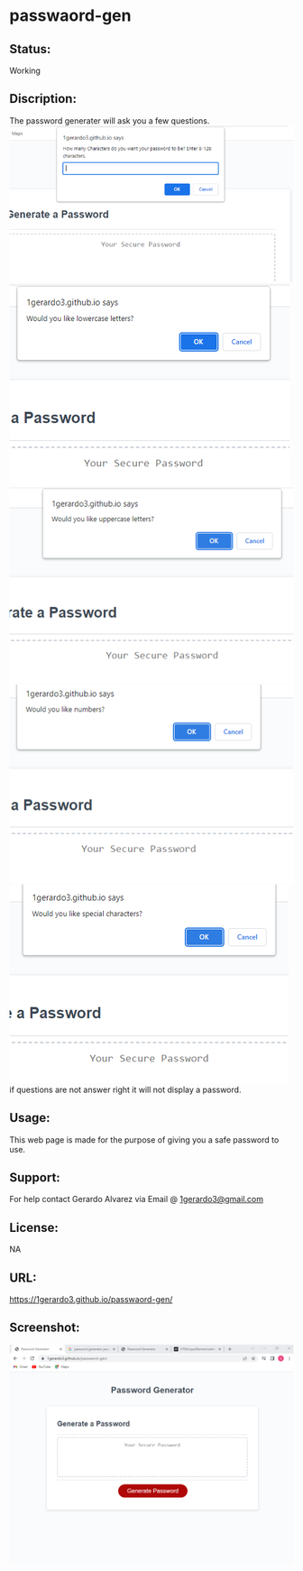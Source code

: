 # passwaord-gen

## Status:
Working 


## Discription:
The password generater will ask you a few questions.
<img src="./Images/Screenshot password generater question 1.png" alt="image of the question"/>
<img src="./Images/Screenshot password generater question 2.png" alt="image of the question"/>
<img src="./Images/Screenshot password generater question 3.png" alt="image of the question"/>
<img src="./Images/Screenshot password generater question 4.png" alt="image of the question"/>
<img src="./Images/Screenshot password generater question 5.png" alt="image of the question"/>
if questions are not answer right it will not display a password.
 
## Usage:
This web page is made for the purpose of giving you a safe password to use.

## Support:
For help contact Gerardo Alvarez via Email @ 1gerardo3@gmail.com

## License:
NA

## URL:
https://1gerardo3.github.io/passwaord-gen/

## Screenshot:
<img src="./Images/Screenshot password generater.png" alt="web-page image"/>
